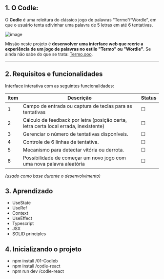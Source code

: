 ## 1. O Codle:

O **Codle** é uma releitura do clássico jogo de palavras “Termo”/“Wordle”, em que o usuário tenta adivinhar uma palavra de 5 letras em até 6 tentativas.  

![image](https://github.com/user-attachments/assets/d7413b10-44e4-480b-b2f9-8688a00630b9)


Missão neste projeto é **desenvolver uma interface web que recrie a experiência de um jogo de palavras no estilo "Termo" ou "Wordle"**. Se ainda não sabe do que se trata: [Termo.ooo](https://term.ooo/).

---
## 2. Requisitos e funcionalidades

Interface interativa com as seguintes funcionalidades:

| Item | Descrição                                                                            | Status |
| ---- | ------------------------------------------------------------------------------------ | ------ |
| 1    | Campo de entrada ou captura de teclas para as tentativas                             | ☐      |
| 2    | Cálculo de feedback por letra (posição certa, letra certa local errada, inexistente) | ☐      |
| 3    | Gerenciar o número de tentativas disponíveis.                                        | ☐      |
| 4    | Controle de 6 linhas de tentativa.                                                   | ☐      |
| 5    | Mecanismo para detectar vitória ou derrota.                                          | ☐      |
| 6    | Possibilidade de começar um novo jogo com uma nova palavra aleatória                 | ☐      |
*(usado como base durante o desenvolvimento)*

## 3. Aprendizado
- UseState
- UseRef
- Context
- UseEffect
- Typescript
- JSX
- SOLID principles

## 4. Inicializando o projeto
- npm install /01-Codleb
- npm install /codle-react
- npm run dev /codle-react